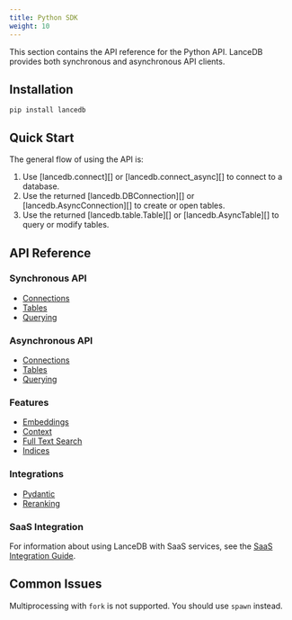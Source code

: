 ```yaml
---
title: Python SDK 
weight: 10
---
```


This section contains the API reference for the Python API. LanceDB provides both synchronous and asynchronous API clients.

## Installation

```shell
pip install lancedb
```

## Quick Start

The general flow of using the API is:

1. Use [lancedb.connect][] or [lancedb.connect_async][] to connect to a database.
2. Use the returned [lancedb.DBConnection][] or [lancedb.AsyncConnection][] to create or open tables.
3. Use the returned [lancedb.table.Table][] or [lancedb.AsyncTable][] to query or modify tables.

## API Reference

### Synchronous API
- [Connections](sync/connections.md)
- [Tables](sync/tables.md)
- [Querying](sync/querying.md)

### Asynchronous API
- [Connections](async/connections.md)
- [Tables](async/tables.md)
- [Querying](async/querying.md)

### Features
- [Embeddings](features/embeddings.md)
- [Context](features/context.md)
- [Full Text Search](features/fts.md)
- [Indices](features/indices.md)

### Integrations
- [Pydantic](integrations/pydantic.md)
- [Reranking](integrations/reranking.md)

### SaaS Integration
For information about using LanceDB with SaaS services, see the [SaaS Integration Guide](../saas/index.md).

## Common Issues

Multiprocessing with `fork` is not supported. You should use `spawn` instead.

